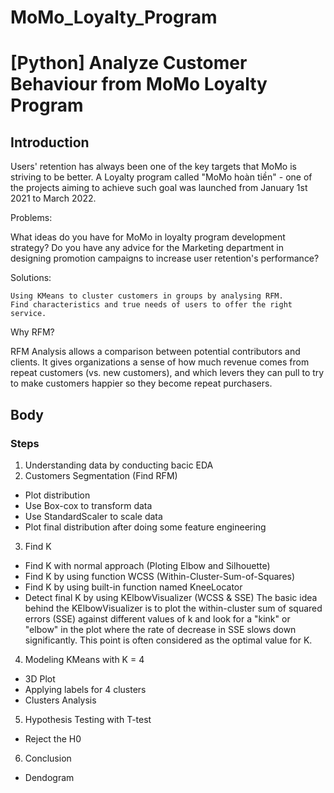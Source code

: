 # MoMo_Loyalty_Program

# [Python] Analyze Customer Behaviour from MoMo Loyalty Program

## Introduction

Users' retention has always been one of the key targets that MoMo is striving to be better. A Loyalty program called "MoMo hoàn tiền" - one of the projects aiming to achieve such goal was launched from January 1st 2021 to March 2022.

Problems:

What ideas do you have for MoMo in loyalty program development strategy? Do you have any advice for the Marketing department in designing promotion campaigns to increase user retention's performance?

Solutions:

    Using KMeans to cluster customers in groups by analysing RFM.
    Find characteristics and true needs of users to offer the right service.

Why RFM?

RFM Analysis allows a comparison between potential contributors and clients. It gives organizations a sense of how much revenue comes from repeat customers (vs. new customers), and which levers they can pull to try to make customers happier so they become repeat purchasers.

## Body

### Steps
1. Understanding data by conducting bacic EDA
2. Customers Segmentation (Find RFM)
  - Plot distribution
  - Use Box-cox to transform data
  - Use StandardScaler to scale data
  - Plot final distribution after doing some feature engineering
3. Find K
  - Find K with normal approach (Ploting Elbow and Silhouette)
  - Find K by using function WCSS (Within-Cluster-Sum-of-Squares)
  - Find K by using built-in function named KneeLocator
  - Detect final K by using KElbowVisualizer (WCSS & SSE)
The basic idea behind the KElbowVisualizer is to plot the within-cluster sum of squared errors (SSE) against different values of k and look for a "kink" or "elbow" in  the plot where the rate of decrease in SSE slows down significantly. This point is often considered as the optimal value for K.

4. Modeling KMeans with K = 4
  - 3D Plot
  - Applying labels for 4 clusters
  - Clusters Analysis
5. Hypothesis Testing with T-test
  - Reject the H0 
6. Conclusion
  - Dendogram
